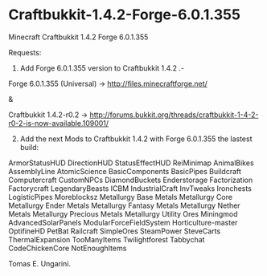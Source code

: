 Craftbukkit-1.4.2-Forge-6.0.1.355
=================================

Minecraft Craftbukkit 1.4.2 Forge 6.0.1.355

Requests:

1) Add Forge 6.0.1.355 version to Craftbukkit 1.4.2 .-

Forge 6.0.1.355 (Universal) -> http://files.minecraftforge.net/

&

Craftbukkit 1.4.2-r0.2 -> http://forums.bukkit.org/threads/craftbukkit-1-4-2-r0-2-is-now-available.109001/


2) Add the next Mods to Craftbukkit 1.4.2 with Forge 6.0.1.355 the lastest build:


ArmorStatusHUD
DirectionHUD
StatusEffectHUD
ReiMinimap
AnimalBikes
AssemblyLine
AtomicScience
BasicComponents
BasicPipes
Buildcraft
Computercraft
CustomNPCs
DiamondBuckets
Enderstorage
Factorization
Factorycraft
LegendaryBeasts
ICBM
IndustrialCraft
InvTweaks
Ironchests
LogisticPipes
Moreblocksz
Metallurgy Base Metals
Metallurgy Core
Metallurgy Ender Metals
Metallurgy Fantasy Metals
Metallurgy Nether Metals
Metallurgy Precious Metals
Metallurgy Utility Ores
Miningmod
AdvancedSolarPanels
ModularForceFieldSystem
Horticulture-master
OptifineHD
PetBat
Railcraft
SimpleOres
SteamPower
SteveCarts
ThermalExpansion
TooManyItems
Twilightforest
Tabbychat
CodeChickenCore
NotEnoughItems

Tomas E. Ungarini.

